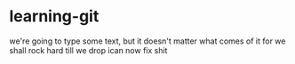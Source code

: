 # learning-git
we're going to type some text, but it doesn't matter what comes of it
for we shall rock hard
till we drop
ican now fix shit